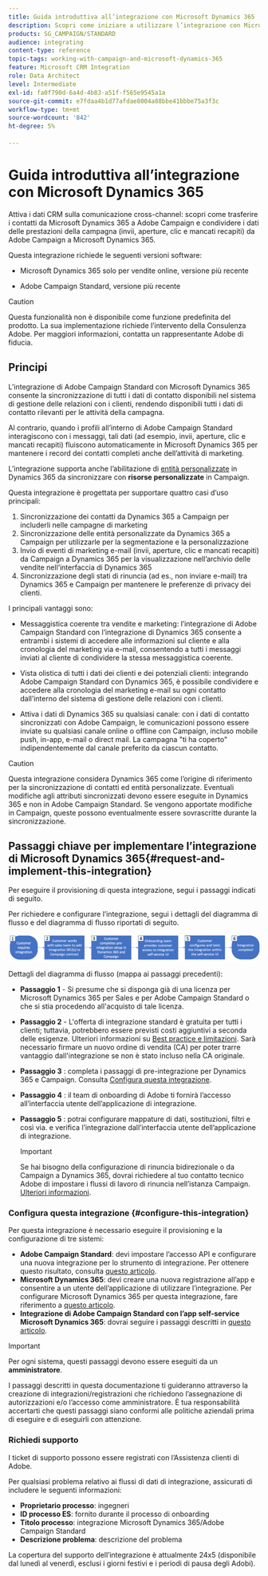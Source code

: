 ```yaml
---
title: Guida introduttiva all’integrazione con Microsoft Dynamics 365
description: Scopri come iniziare a utilizzare l’integrazione con Microsoft Dynamics 365
products: SG_CAMPAIGN/STANDARD
audience: integrating
content-type: reference
topic-tags: working-with-campaign-and-microsoft-dynamics-365
feature: Microsoft CRM Integration
role: Data Architect
level: Intermediate
exl-id: fa0f790d-6a4d-4b83-a51f-f565e9545a1a
source-git-commit: e7fdaa4b1d77afdae8004a88bbe41bbbe75a3f3c
workflow-type: tm+mt
source-wordcount: '842'
ht-degree: 5%

---
```


# Guida introduttiva all’integrazione con Microsoft Dynamics 365

Attiva i dati CRM sulla comunicazione cross-channel: scopri come trasferire i contatti da Microsoft Dynamics 365 a Adobe Campaign e condividere i dati delle prestazioni della campagna (invii, aperture, clic e mancati recapiti) da Adobe Campaign a Microsoft Dynamics 365.

Questa integrazione richiede le seguenti versioni software:

* Microsoft Dynamics 365 solo per vendite online, versione più recente

* Adobe Campaign Standard, versione più recente

>[!CAUTION]
>
>Questa funzionalità non è disponibile come funzione predefinita del prodotto. La sua implementazione richiede l’intervento della Consulenza Adobe. Per maggiori informazioni, contatta un rappresentante Adobe di fiducia.
>

## Principi

L’integrazione di Adobe Campaign Standard con Microsoft Dynamics 365 consente la sincronizzazione di tutti i dati di contatto disponibili nel sistema di gestione delle relazioni con i clienti, rendendo disponibili tutti i dati di contatto rilevanti per le attività della campagna.

Al contrario, quando i profili all’interno di Adobe Campaign Standard interagiscono con i messaggi, tali dati (ad esempio, invii, aperture, clic e mancati recapiti) fluiscono automaticamente in Microsoft Dynamics 365 per mantenere i record dei contatti completi anche dell’attività di marketing.

L’integrazione supporta anche l’abilitazione di [entità personalizzate](../../integrating/using/d365-acs-self-service-app-settings.md) in Dynamics 365 da sincronizzare con **risorse personalizzate** in Campaign.

Questa integrazione è progettata per supportare quattro casi d’uso principali:

1. Sincronizzazione dei contatti da Dynamics 365 a Campaign per includerli nelle campagne di marketing
1. Sincronizzazione delle entità personalizzate da Dynamics 365 a Campaign per utilizzarle per la segmentazione e la personalizzazione
1. Invio di eventi di marketing e-mail (invii, aperture, clic e mancati recapiti) da Campaign a Dynamics 365 per la visualizzazione nell’archivio delle vendite nell’interfaccia di Dynamics 365
1. Sincronizzazione degli stati di rinuncia (ad es., non inviare e-mail) tra Dynamics 365 e Campaign per mantenere le preferenze di privacy dei clienti.

I principali vantaggi sono:

* Messaggistica coerente tra vendite e marketing: l’integrazione di Adobe Campaign Standard con l’integrazione di Dynamics 365 consente a entrambi i sistemi di accedere alle informazioni sul cliente e alla cronologia del marketing via e-mail, consentendo a tutti i messaggi inviati al cliente di condividere la stessa messaggistica coerente.

* Vista olistica di tutti i dati dei clienti e dei potenziali clienti: integrando Adobe Campaign Standard con Dynamics 365, è possibile condividere e accedere alla cronologia del marketing e-mail su ogni contatto dall’interno del sistema di gestione delle relazioni con i clienti.

* Attiva i dati di Dynamics 365 su qualsiasi canale: con i dati di contatto sincronizzati con Adobe Campaign, le comunicazioni possono essere inviate su qualsiasi canale online o offline con Campaign, incluso mobile push, in-app, e-mail o direct mail. La campagna &quot;ti ha coperto&quot; indipendentemente dal canale preferito da ciascun contatto.

>[!CAUTION]
>
>Questa integrazione considera Dynamics 365 come l’origine di riferimento per la sincronizzazione di contatti ed entità personalizzate.  Eventuali modifiche agli attributi sincronizzati devono essere eseguite in Dynamics 365 e non in Adobe Campaign Standard.  Se vengono apportate modifiche in Campaign, queste possono eventualmente essere sovrascritte durante la sincronizzazione.
>

## Passaggi chiave per implementare l’integrazione di Microsoft Dynamics 365{#request-and-implement-this-integration}

Per eseguire il provisioning di questa integrazione, segui i passaggi indicati di seguito.

Per richiedere e configurare l’integrazione, segui i dettagli del diagramma di flusso e del diagramma di flusso riportati di seguito.

![](assets/provisioning-wf.png)

Dettagli del diagramma di flusso (mappa ai passaggi precedenti):

* **Passaggio 1** - Si presume che si disponga già di una licenza per Microsoft Dynamics 365 per Sales e per Adobe Campaign Standard o che si stia procedendo all&#39;acquisto di tale licenza.
* **Passaggio 2** - L&#39;offerta di integrazione standard è gratuita per tutti i clienti; tuttavia, potrebbero essere previsti costi aggiuntivi a seconda delle esigenze. Ulteriori informazioni su [Best practice e limitazioni](../../integrating/using/d365-acs-notices-and-recommendations.md). Sarà necessario firmare un nuovo ordine di vendita (CA) per poter trarre vantaggio dall&#39;integrazione se non è stato incluso nella CA originale.
* **Passaggio 3** : completa i passaggi di pre-integrazione per Dynamics 365 e Campaign. Consulta [Configura questa integrazione](#configure-this-integration).
* **Passaggio 4** : il team di onboarding di Adobe ti fornirà l’accesso all’interfaccia utente dell’applicazione di integrazione.
* **Passaggio 5** : potrai configurare mappature di dati, sostituzioni, filtri e così via. e verifica l’integrazione dall’interfaccia utente dell’applicazione di integrazione.

  >[!IMPORTANT]
  >
  > Se hai bisogno della configurazione di rinuncia bidirezionale o da Campaign a Dynamics 365, dovrai richiedere al tuo contatto tecnico Adobe di impostare i flussi di lavoro di rinuncia nell’istanza Campaign. [Ulteriori informazioni](../../integrating/using/d365-acs-notices-and-recommendations.md#opt-out).

### Configura questa integrazione {#configure-this-integration}

Per questa integrazione è necessario eseguire il provisioning e la configurazione di tre sistemi:

* **Adobe Campaign Standard**: devi impostare l’accesso API e configurare una nuova integrazione per lo strumento di integrazione. Per ottenere questo risultato, consulta [questo articolo](../../integrating/using/d365-acs-configure-adobe-io.md).
* **Microsoft Dynamics 365**: devi creare una nuova registrazione all’app e consentire a un utente dell’applicazione di utilizzare l’integrazione.  Per configurare Microsoft Dynamics 365 per questa integrazione, fare riferimento a [questo articolo](../../integrating/using/d365-acs-configure-d365.md).
* **Integrazione di Adobe Campaign Standard con l’app self-service Microsoft Dynamics 365**: dovrai seguire i passaggi descritti in [questo articolo](../../integrating/using/d365-acs-self-service-app-control-access.md).

>[!IMPORTANT]
>
>Per ogni sistema, questi passaggi devono essere eseguiti da un **amministratore**.
>
>I passaggi descritti in questa documentazione ti guideranno attraverso la creazione di integrazioni/registrazioni che richiedono l’assegnazione di autorizzazioni e/o l’accesso come amministratore.  È tua responsabilità accertarti che questi passaggi siano conformi alle politiche aziendali prima di eseguire e di eseguirli con attenzione.
>

### Richiedi supporto

I ticket di supporto possono essere registrati con l’Assistenza clienti di Adobe.

Per qualsiasi problema relativo ai flussi di dati di integrazione, assicurati di includere le seguenti informazioni:

* **Proprietario processo**: ingegneri
* **ID processo ES**: fornito durante il processo di onboarding
* **Titolo processo**: integrazione Microsoft Dynamics 365/Adobe Campaign Standard
* **Descrizione problema**: descrizione del problema

La copertura del supporto dell’integrazione è attualmente 24x5 (disponibile dal lunedì al venerdì, esclusi i giorni festivi e i periodi di pausa degli Adobi).
